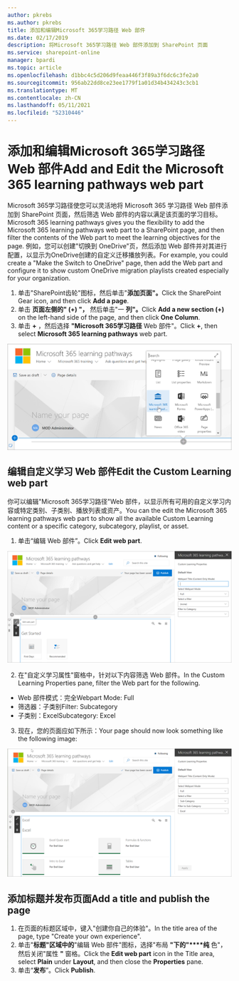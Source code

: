 ```yaml
---
author: pkrebs
ms.author: pkrebs
title: 添加和编辑Microsoft 365学习路径 Web 部件
ms.date: 02/17/2019
description: 将Microsoft 365学习路径 Web 部件添加到 SharePoint 页面
ms.service: sharepoint-online
manager: bpardi
ms.topic: article
ms.openlocfilehash: d1bbc4c5d206d9feaa446f3f89a3f6dc6c3fe2a0
ms.sourcegitcommit: 956ab22dd8ce23ee1779f1a01d34b434243c3cb1
ms.translationtype: MT
ms.contentlocale: zh-CN
ms.lasthandoff: 05/11/2021
ms.locfileid: "52310446"
---
```

# <a name="add-and-edit-the-microsoft-365-learning-pathways-web-part"></a><span data-ttu-id="a6ca0-103">添加和编辑Microsoft 365学习路径 Web 部件</span><span class="sxs-lookup"><span data-stu-id="a6ca0-103">Add and Edit the Microsoft 365 learning pathways web part</span></span>

<span data-ttu-id="a6ca0-104">Microsoft 365学习路径使您可以灵活地将 Microsoft 365 学习路径 Web 部件添加到 SharePoint 页面，然后筛选 Web 部件的内容以满足该页面的学习目标。</span><span class="sxs-lookup"><span data-stu-id="a6ca0-104">Microsoft 365 learning pathways gives you the flexibility to add the Microsoft 365 learning pathways web part to a SharePoint page, and then filter the contents of the Web part to meet the learning objectives for the page.</span></span> <span data-ttu-id="a6ca0-105">例如，您可以创建"切换到 OneDrive"页，然后添加 Web 部件并对其进行配置，以显示为OneDrive创建的自定义迁移播放列表。</span><span class="sxs-lookup"><span data-stu-id="a6ca0-105">For example, you could create a "Make the Switch to OneDrive" page, then add the Web part and configure it to show custom OneDrive migration playlists created especially for your organization.</span></span>

1.  <span data-ttu-id="a6ca0-106">单击"SharePoint齿轮"图标，然后单击"**添加页面"。**</span><span class="sxs-lookup"><span data-stu-id="a6ca0-106">Click the SharePoint Gear icon, and then click **Add a page**.</span></span>
2.  <span data-ttu-id="a6ca0-107">单击 **页面左侧的" (+) "，** 然后单击"一 **列"。**</span><span class="sxs-lookup"><span data-stu-id="a6ca0-107">Click **Add a new section (+)** on the left-hand side of the page, and then click **One Column**.</span></span>
3.  <span data-ttu-id="a6ca0-108">单击 **+** ，然后选择 **"Microsoft 365学习路径** Web 部件"。</span><span class="sxs-lookup"><span data-stu-id="a6ca0-108">Click **+**, then select **Microsoft 365 learning pathways** web part.</span></span> 

![cg-webpartadd.png](media/cg-webpartadd.png)

## <a name="edit-the-custom-learning-web-part"></a><span data-ttu-id="a6ca0-110">编辑自定义学习 Web 部件</span><span class="sxs-lookup"><span data-stu-id="a6ca0-110">Edit the Custom Learning web part</span></span>
<span data-ttu-id="a6ca0-111">你可以编辑"Microsoft 365学习路径"Web 部件，以显示所有可用的自定义学习内容或特定类别、子类别、播放列表或资产。</span><span class="sxs-lookup"><span data-stu-id="a6ca0-111">You can the edit the Microsoft 365 learning pathways web part to show all the available Custom Learning content or a specific category, subcategory, playlist, or asset.</span></span> 

1.  <span data-ttu-id="a6ca0-112">单击“编辑 Web 部件”。</span><span class="sxs-lookup"><span data-stu-id="a6ca0-112">Click **Edit web part**.</span></span>

![cg-webpartedit.png](media/cg-webpartedit.png)

2. <span data-ttu-id="a6ca0-114">在"自定义学习属性"窗格中，针对以下内容筛选 Web 部件。</span><span class="sxs-lookup"><span data-stu-id="a6ca0-114">In the Custom Learning Properties pane, filter the Web part for the following.</span></span> 

- <span data-ttu-id="a6ca0-115">Web 部件模式：完全</span><span class="sxs-lookup"><span data-stu-id="a6ca0-115">Webpart Mode: Full</span></span>
- <span data-ttu-id="a6ca0-116">筛选器：子类别</span><span class="sxs-lookup"><span data-stu-id="a6ca0-116">Filter: Subcategory</span></span>
- <span data-ttu-id="a6ca0-117">子类别：Excel</span><span class="sxs-lookup"><span data-stu-id="a6ca0-117">Subcategory: Excel</span></span>

3. <span data-ttu-id="a6ca0-118">现在，您的页面应如下所示：</span><span class="sxs-lookup"><span data-stu-id="a6ca0-118">Your page should now look something like the following image:</span></span> 

![cg-webpartfilter.png](media/cg-webpartfilter.png)

## <a name="add-a-title-and-publish-the-page"></a><span data-ttu-id="a6ca0-120">添加标题并发布页面</span><span class="sxs-lookup"><span data-stu-id="a6ca0-120">Add a title and publish the page</span></span>
1. <span data-ttu-id="a6ca0-121">在页面的标题区域中，键入"创建你自己的体验"。</span><span class="sxs-lookup"><span data-stu-id="a6ca0-121">In the title area of the page, type "Create your own experience".</span></span>
2. <span data-ttu-id="a6ca0-122">单击"**标题"区域中的**"编辑 Web 部件"图标，选择"布局 **"下的"\*\*\*\*纯** 色"，然后关闭"属性 **"** 窗格。</span><span class="sxs-lookup"><span data-stu-id="a6ca0-122">Click the **Edit web part** icon in the Title area, select **Plain** under **Layout**, and then close the **Properties** pane.</span></span>
3. <span data-ttu-id="a6ca0-123">单击“**发布**”。</span><span class="sxs-lookup"><span data-stu-id="a6ca0-123">Click **Publish**.</span></span>
